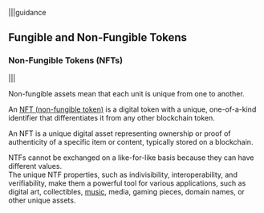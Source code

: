 |||guidance
## Fungible and Non-Fungible Tokens

### Non-Fungible Tokens (NFTs)

|||


Non-fungible assets mean that each unit is unique from one to another. 

An [NFT (non-fungible token)](https://chain.link/education/nfts) is a digital token with a unique, one-of-a-kind identifier that differentiates it from any other blockchain token.

An NFT is a unique digital asset representing ownership or proof of authenticity of a specific item or content, typically stored on a blockchain. 

NTFs cannot be exchanged on a like-for-like basis because they can have different values.  
The unique NTF properties, such as indivisibility, interoperability, and verifiability, make them a powerful tool for various applications, such as digital art, collectibles, [music](https://chain.link/education-hub/music-nfts), media, gaming pieces, domain names, or other unique assets.
